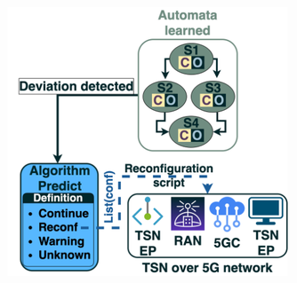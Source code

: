 ![](https://github.com/FLSchempp/AutomAdapt/blob/main/Reconfiguration/AutomAdapt_predictionandreconfiguration_module.png) 
